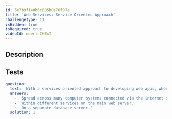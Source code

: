 ```yaml
---
id: 5e7b9f140b6c005b0e76f07e
title: 'Web Services: Service Oriented Approach'
challengeType: 11
isHidden: true
isRequired: true
videoId: muerlsCHExI
---
```


## Description
<section id='description'>

</section>

## Tests
<section id='tests'>

```yml
question:
  text: 'With a services oriented approach to developing web apps, where is the data located?'
  answers:
    - 'Spread across many computer systems connected via the internet or internal network.'
    - 'Within different services on the main web server.'
    - 'On a separate database server.'
  solution: 1
```

</section>
